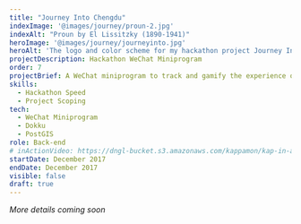 ```yaml
---
title: "Journey Into Chengdu"
indexImage: '@images/journey/proun-2.jpg'
indexAlt: "Proun by El Lissitzky (1890-1941)"
heroImage: '@images/journey/journeyinto.jpg'
heroAlt: 'The logo and color scheme for my hackathon project Journey Into Chengdu'
projectDescription: Hackathon WeChat Miniprogram
order: 7
projectBrief: A WeChat miniprogram to track and gamify the experience of exploring your city.
skills: 
  - Hackathon Speed
  - Project Scoping
tech:
  - WeChat Miniprogram
  - Dokku
  - PostGIS
role: Back-end
# inActionVideo: https://dngl-bucket.s3.amazonaws.com/kappamon/kap-in-action.mp4
startDate: December 2017 
endDate: December 2017
visible: false
draft: true
---
```

*More details coming soon*